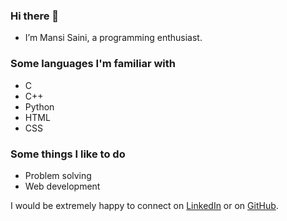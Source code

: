 ### Hi there 👋
- I’m Mansi Saini, a programming enthusiast.

### Some languages I'm familiar with
- C
- C++
- Python
- HTML
- CSS

### Some things I like to do
- Problem solving
- Web development

I would be extremely happy to connect on [LinkedIn](www.linkedin.com/in/mansisaini1) or on [GitHub](https://github.com/mansi-5).

<!--
**mansi-5/mansi-5** is a ✨ _special_ ✨ repository because its `README.md` (this file) appears on your GitHub profile.

Here are some ideas to get you started:

- 🔭 I’m currently working on ...
- 🌱 I’m currently learning ...
- 👯 I’m looking to collaborate on ...
- 🤔 I’m looking for help with ...
- 💬 Ask me about ...
- 📫 How to reach me: ...
- 😄 Pronouns: ...
- ⚡ Fun fact: ...
-->
